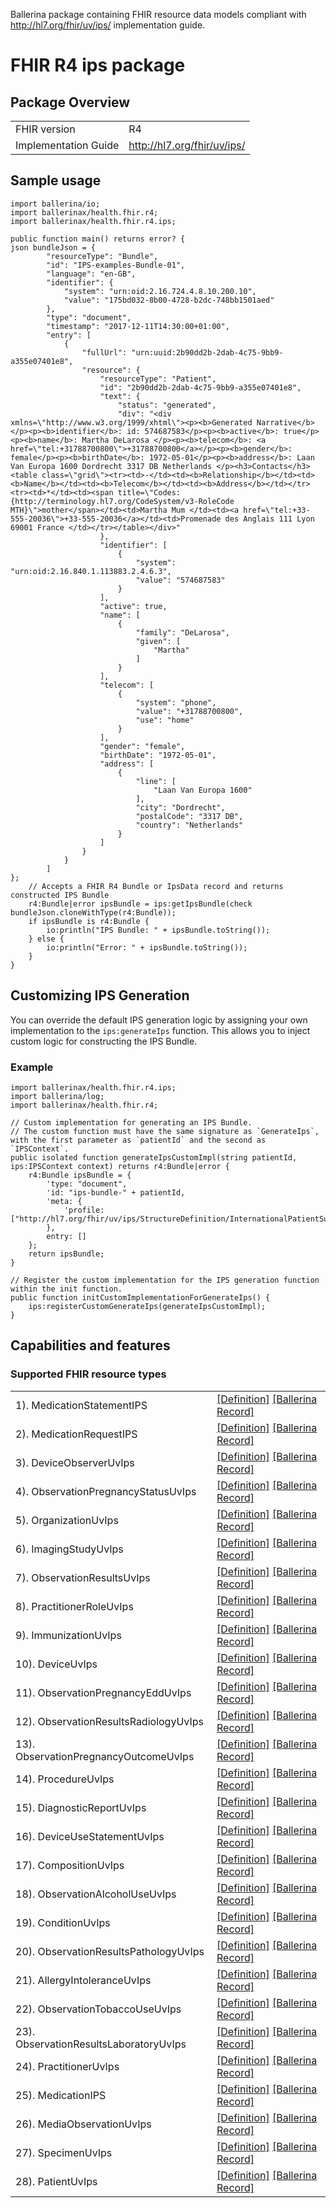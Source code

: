 Ballerina package containing FHIR resource data models
compliant with http://hl7.org/fhir/uv/ips/ implementation guide.

# FHIR R4 ips package

## Package Overview

|                      |                      |
|----------------------|----------------------|
| FHIR version         | R4                   |
| Implementation Guide | http://hl7.org/fhir/uv/ips/               |

## Sample usage

```ballerina
import ballerina/io;
import ballerinax/health.fhir.r4;
import ballerinax/health.fhir.r4.ips;

public function main() returns error? {
json bundleJson = {
        "resourceType": "Bundle",
        "id": "IPS-examples-Bundle-01",
        "language": "en-GB",
        "identifier": {
            "system": "urn:oid:2.16.724.4.8.10.200.10",
            "value": "175bd032-8b00-4728-b2dc-748bb1501aed"
        },
        "type": "document",
        "timestamp": "2017-12-11T14:30:00+01:00",
        "entry": [
            {
                "fullUrl": "urn:uuid:2b90dd2b-2dab-4c75-9bb9-a355e07401e8",
                "resource": {
                    "resourceType": "Patient",
                    "id": "2b90dd2b-2dab-4c75-9bb9-a355e07401e8",
                    "text": {
                        "status": "generated",
                        "div": "<div xmlns=\"http://www.w3.org/1999/xhtml\"><p><b>Generated Narrative</b></p><p><b>identifier</b>: id: 574687583</p><p><b>active</b>: true</p><p><b>name</b>: Martha DeLarosa </p><p><b>telecom</b>: <a href=\"tel:+31788700800\">+31788700800</a></p><p><b>gender</b>: female</p><p><b>birthDate</b>: 1972-05-01</p><p><b>address</b>: Laan Van Europa 1600 Dordrecht 3317 DB Netherlands </p><h3>Contacts</h3><table class=\"grid\"><tr><td>-</td><td><b>Relationship</b></td><td><b>Name</b></td><td><b>Telecom</b></td><td><b>Address</b></td></tr><tr><td>*</td><td><span title=\"Codes: {http://terminology.hl7.org/CodeSystem/v3-RoleCode MTH}\">mother</span></td><td>Martha Mum </td><td><a href=\"tel:+33-555-20036\">+33-555-20036</a></td><td>Promenade des Anglais 111 Lyon 69001 France </td></tr></table></div>"
                    },
                    "identifier": [
                        {
                            "system": "urn:oid:2.16.840.1.113883.2.4.6.3",
                            "value": "574687583"
                        }
                    ],
                    "active": true,
                    "name": [
                        {
                            "family": "DeLarosa",
                            "given": [
                                "Martha"
                            ]
                        }
                    ],
                    "telecom": [
                        {
                            "system": "phone",
                            "value": "+31788700800",
                            "use": "home"
                        }
                    ],
                    "gender": "female",
                    "birthDate": "1972-05-01",
                    "address": [
                        {
                            "line": [
                                "Laan Van Europa 1600"
                            ],
                            "city": "Dordrecht",
                            "postalCode": "3317 DB",
                            "country": "Netherlands"
                        }
                    ]
                }
            }
        ]
};
    // Accepts a FHIR R4 Bundle or IpsData record and returns constructed IPS Bundle
    r4:Bundle|error ipsBundle = ips:getIpsBundle(check bundleJson.cloneWithType(r4:Bundle));
    if ipsBundle is r4:Bundle {
        io:println("IPS Bundle: " + ipsBundle.toString());
    } else {
        io:println("Error: " + ipsBundle.toString());
    }
}
```

## Customizing IPS Generation

You can override the default IPS generation logic by assigning your own implementation to the `ips:generateIps` function. This allows you to inject custom logic for constructing the IPS Bundle.

### Example

```ballerina
import ballerinax/health.fhir.r4.ips;
import ballerina/log;
import ballerinax/health.fhir.r4;

// Custom implementation for generating an IPS Bundle.
// The custom function must have the same signature as `GenerateIps`, with the first parameter as `patientId` and the second as `IPSContext`.
public isolated function generateIpsCustomImpl(string patientId, ips:IPSContext context) returns r4:Bundle|error {
    r4:Bundle ipsBundle = {
        'type: "document",
        'id: "ips-bundle-" + patientId,
        'meta: {
            'profile: ["http://hl7.org/fhir/uv/ips/StructureDefinition/InternationalPatientSummary"]
        },
        entry: []
    };
    return ipsBundle;
}

// Register the custom implementation for the IPS generation function within the init function.
public function initCustomImplementationForGenerateIps() {
    ips:registerCustomGenerateIps(generateIpsCustomImpl);
}
```

## Capabilities and features

### Supported FHIR resource types

|                  |                                             |
|------------------|---------------------------------------------|
| 1). MedicationStatementIPS | [[Definition]][s1] [[Ballerina Record]][m1] |
| 2). MedicationRequestIPS | [[Definition]][s2] [[Ballerina Record]][m2] |
| 3). DeviceObserverUvIps | [[Definition]][s3] [[Ballerina Record]][m3] |
| 4). ObservationPregnancyStatusUvIps | [[Definition]][s4] [[Ballerina Record]][m4] |
| 5). OrganizationUvIps | [[Definition]][s5] [[Ballerina Record]][m5] |
| 6). ImagingStudyUvIps | [[Definition]][s6] [[Ballerina Record]][m6] |
| 7). ObservationResultsUvIps | [[Definition]][s7] [[Ballerina Record]][m7] |
| 8). PractitionerRoleUvIps | [[Definition]][s8] [[Ballerina Record]][m8] |
| 9). ImmunizationUvIps | [[Definition]][s9] [[Ballerina Record]][m9] |
| 10). DeviceUvIps | [[Definition]][s10] [[Ballerina Record]][m10] |
| 11). ObservationPregnancyEddUvIps | [[Definition]][s11] [[Ballerina Record]][m11] |
| 12). ObservationResultsRadiologyUvIps | [[Definition]][s12] [[Ballerina Record]][m12] |
| 13). ObservationPregnancyOutcomeUvIps | [[Definition]][s13] [[Ballerina Record]][m13] |
| 14). ProcedureUvIps | [[Definition]][s14] [[Ballerina Record]][m14] |
| 15). DiagnosticReportUvIps | [[Definition]][s15] [[Ballerina Record]][m15] |
| 16). DeviceUseStatementUvIps | [[Definition]][s16] [[Ballerina Record]][m16] |
| 17). CompositionUvIps | [[Definition]][s17] [[Ballerina Record]][m17] |
| 18). ObservationAlcoholUseUvIps | [[Definition]][s18] [[Ballerina Record]][m18] |
| 19). ConditionUvIps | [[Definition]][s19] [[Ballerina Record]][m19] |
| 20). ObservationResultsPathologyUvIps | [[Definition]][s20] [[Ballerina Record]][m20] |
| 21). AllergyIntoleranceUvIps | [[Definition]][s21] [[Ballerina Record]][m21] |
| 22). ObservationTobaccoUseUvIps | [[Definition]][s22] [[Ballerina Record]][m22] |
| 23). ObservationResultsLaboratoryUvIps | [[Definition]][s23] [[Ballerina Record]][m23] |
| 24). PractitionerUvIps | [[Definition]][s24] [[Ballerina Record]][m24] |
| 25). MedicationIPS | [[Definition]][s25] [[Ballerina Record]][m25] |
| 26). MediaObservationUvIps | [[Definition]][s26] [[Ballerina Record]][m26] |
| 27). SpecimenUvIps | [[Definition]][s27] [[Ballerina Record]][m27] |
| 28). PatientUvIps | [[Definition]][s28] [[Ballerina Record]][m28] |

[m1]: https://lib.ballerina.io/ballerinax/ips/1.0.0#MedicationStatementIPS
[m2]: https://lib.ballerina.io/ballerinax/ips/1.0.0#MedicationRequestIPS
[m3]: https://lib.ballerina.io/ballerinax/ips/1.0.0#DeviceObserverUvIps
[m4]: https://lib.ballerina.io/ballerinax/ips/1.0.0#ObservationPregnancyStatusUvIps
[m5]: https://lib.ballerina.io/ballerinax/ips/1.0.0#OrganizationUvIps
[m6]: https://lib.ballerina.io/ballerinax/ips/1.0.0#ImagingStudyUvIps
[m7]: https://lib.ballerina.io/ballerinax/ips/1.0.0#ObservationResultsUvIps
[m8]: https://lib.ballerina.io/ballerinax/ips/1.0.0#PractitionerRoleUvIps
[m9]: https://lib.ballerina.io/ballerinax/ips/1.0.0#ImmunizationUvIps
[m10]: https://lib.ballerina.io/ballerinax/ips/1.0.0#DeviceUvIps
[m11]: https://lib.ballerina.io/ballerinax/ips/1.0.0#ObservationPregnancyEddUvIps
[m12]: https://lib.ballerina.io/ballerinax/ips/1.0.0#ObservationResultsRadiologyUvIps
[m13]: https://lib.ballerina.io/ballerinax/ips/1.0.0#ObservationPregnancyOutcomeUvIps
[m14]: https://lib.ballerina.io/ballerinax/ips/1.0.0#ProcedureUvIps
[m15]: https://lib.ballerina.io/ballerinax/ips/1.0.0#DiagnosticReportUvIps
[m16]: https://lib.ballerina.io/ballerinax/ips/1.0.0#DeviceUseStatementUvIps
[m17]: https://lib.ballerina.io/ballerinax/ips/1.0.0#CompositionUvIps
[m18]: https://lib.ballerina.io/ballerinax/ips/1.0.0#ObservationAlcoholUseUvIps
[m19]: https://lib.ballerina.io/ballerinax/ips/1.0.0#ConditionUvIps
[m20]: https://lib.ballerina.io/ballerinax/ips/1.0.0#ObservationResultsPathologyUvIps
[m21]: https://lib.ballerina.io/ballerinax/ips/1.0.0#AllergyIntoleranceUvIps
[m22]: https://lib.ballerina.io/ballerinax/ips/1.0.0#ObservationTobaccoUseUvIps
[m23]: https://lib.ballerina.io/ballerinax/ips/1.0.0#ObservationResultsLaboratoryUvIps
[m24]: https://lib.ballerina.io/ballerinax/ips/1.0.0#PractitionerUvIps
[m25]: https://lib.ballerina.io/ballerinax/ips/1.0.0#MedicationIPS
[m26]: https://lib.ballerina.io/ballerinax/ips/1.0.0#MediaObservationUvIps
[m27]: https://lib.ballerina.io/ballerinax/ips/1.0.0#SpecimenUvIps
[m28]: https://lib.ballerina.io/ballerinax/ips/1.0.0#PatientUvIps

[s1]: http://hl7.org/fhir/uv/ips/StructureDefinition/MedicationStatement-uv-ips
[s2]: http://hl7.org/fhir/uv/ips/StructureDefinition/MedicationRequest-uv-ips
[s3]: http://hl7.org/fhir/uv/ips/StructureDefinition/Device-observer-uv-ips
[s4]: http://hl7.org/fhir/uv/ips/StructureDefinition/Observation-pregnancy-status-uv-ips
[s5]: http://hl7.org/fhir/uv/ips/StructureDefinition/Organization-uv-ips
[s6]: http://hl7.org/fhir/uv/ips/StructureDefinition/ImagingStudy-uv-ips
[s7]: http://hl7.org/fhir/uv/ips/StructureDefinition/Observation-results-uv-ips
[s8]: http://hl7.org/fhir/uv/ips/StructureDefinition/PractitionerRole-uv-ips
[s9]: http://hl7.org/fhir/uv/ips/StructureDefinition/Immunization-uv-ips
[s10]: http://hl7.org/fhir/uv/ips/StructureDefinition/Device-uv-ips
[s11]: http://hl7.org/fhir/uv/ips/StructureDefinition/Observation-pregnancy-edd-uv-ips
[s12]: http://hl7.org/fhir/uv/ips/StructureDefinition/Observation-results-radiology-uv-ips
[s13]: http://hl7.org/fhir/uv/ips/StructureDefinition/Observation-pregnancy-outcome-uv-ips
[s14]: http://hl7.org/fhir/uv/ips/StructureDefinition/Procedure-uv-ips
[s15]: http://hl7.org/fhir/uv/ips/StructureDefinition/DiagnosticReport-uv-ips
[s16]: http://hl7.org/fhir/uv/ips/StructureDefinition/DeviceUseStatement-uv-ips
[s17]: http://hl7.org/fhir/uv/ips/StructureDefinition/Composition-uv-ips
[s18]: http://hl7.org/fhir/uv/ips/StructureDefinition/Observation-alcoholuse-uv-ips
[s19]: http://hl7.org/fhir/uv/ips/StructureDefinition/Condition-uv-ips
[s20]: http://hl7.org/fhir/uv/ips/StructureDefinition/Observation-results-pathology-uv-ips
[s21]: http://hl7.org/fhir/uv/ips/StructureDefinition/AllergyIntolerance-uv-ips
[s22]: http://hl7.org/fhir/uv/ips/StructureDefinition/Observation-tobaccouse-uv-ips
[s23]: http://hl7.org/fhir/uv/ips/StructureDefinition/Observation-results-laboratory-uv-ips
[s24]: http://hl7.org/fhir/uv/ips/StructureDefinition/Practitioner-uv-ips
[s25]: http://hl7.org/fhir/uv/ips/StructureDefinition/Medication-uv-ips
[s26]: http://hl7.org/fhir/uv/ips/StructureDefinition/Media-observation-uv-ips
[s27]: http://hl7.org/fhir/uv/ips/StructureDefinition/Specimen-uv-ips
[s28]: http://hl7.org/fhir/uv/ips/StructureDefinition/Patient-uv-ips
